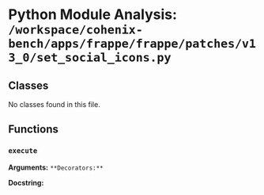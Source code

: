 # Python Module Analysis: `/workspace/cohenix-bench/apps/frappe/frappe/patches/v13_0/set_social_icons.py`

## Classes

No classes found in this file.


## Functions

### `execute`
**Arguments:** ``
**Decorators:** ``

**Docstring:**
```

```

